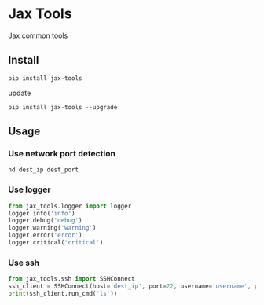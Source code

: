 # Jax Tools
Jax common tools

## Install
```shell
pip install jax-tools
```

update
```shell
pip install jax-tools --upgrade
```


## Usage

### Use network port detection

```shell
nd dest_ip dest_port
```

### Use logger

```python
from jax_tools.logger import logger
logger.info('info')
logger.debug('debug')
logger.warning('warning')
logger.error('error')
logger.critical('critical')
```
### Use ssh

```python
from jax_tools.ssh import SSHConnect
ssh_client = SSHConnect(host='dest_ip', port=22, username='username', password='password')
print(ssh_client.run_cmd('ls'))
```

